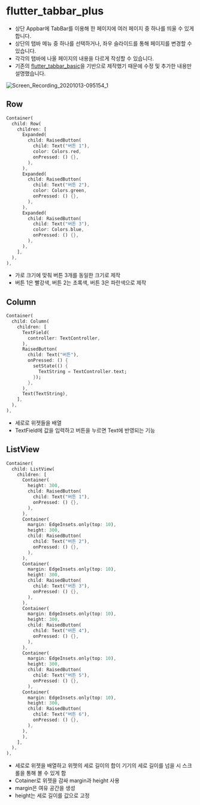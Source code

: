 # flutter_tabbar_plus

- 상단 Appbar에 TabBar를 이용해 한 페이지에 여러 페이지 중 하나를 띄울 수 있게 합니다.
- 상단의 탭바 메뉴 중 하나를 선택하거나, 좌우 슬라이드를 통해 페이지를 변경할 수 있습니다.
- 각각의 탭바에 나올 페이지의 내용을 다르게 작성할 수 있습니다.
- 기존의 [flutter_tabbar_basic](https://github.com/OOGEE/Flutter/tree/master/flutter_Layout/flutter_TabBar/flutter_tabbar_basic)을 기반으로 제작했기 때문에 수정 및 추가한 내용만 설명했습니다.

![Screen_Recording_20201013-095154_1](https://user-images.githubusercontent.com/46275549/95802981-e1f29300-0d39-11eb-9f82-33dc348dcbbc.gif)

## Row
~~~dart
Container(
  child: Row(
    children: [
      Expanded(
        child: RaisedButton(
          child: Text("버튼 1"),
          color: Colors.red,
          onPressed: () {},
        ),
      ),
      Expanded(
        child: RaisedButton(
          child: Text("버튼 2"),
          color: Colors.green,
          onPressed: () {},
        ),
      ),
      Expanded(
        child: RaisedButton(
          child: Text("버튼 3"),
          color: Colors.blue,
          onPressed: () {},
        ),
      ),
    ],
  ),
),
~~~

- 가로 크기에 맞춰 버튼 3개를 동일한 크기로 제작
- 버튼 1은 빨강색, 버튼 2는 초록색, 버튼 3은 파란색으로 제작


## Column
~~~dart
Container(
  child: Column(
    children: [
      TextField(
        controller: TextController,
      ),
      RaisedButton(
        child: Text("버튼"),
        onPressed: () {
          setState(() {
            TextString = TextController.text;
          });
        },
      ),
      Text(TextString),
    ],
  ),
),
~~~

- 세로로 위젯들을 배열
- TextField에 값을 입력하고 버튼을 누르면 Text에 반영되는 기능

## ListView
~~~dart
Container(
  child: ListView(
    children: [
      Container(
        height: 300,
        child: RaisedButton(
          child: Text("버튼 1"),
          onPressed: () {},
        ),
      ),
      Container(
        margin: EdgeInsets.only(top: 10),
        height: 300,
        child: RaisedButton(
          child: Text("버튼 2"),
          onPressed: () {},
        ),
      ),
      Container(
        margin: EdgeInsets.only(top: 10),
        height: 300,
        child: RaisedButton(
          child: Text("버튼 3"),
          onPressed: () {},
        ),
      ),
      Container(
        margin: EdgeInsets.only(top: 10),
        height: 300,
        child: RaisedButton(
          child: Text("버튼 4"),
          onPressed: () {},
        ),
      ),
      Container(
        margin: EdgeInsets.only(top: 10),
        height: 300,
        child: RaisedButton(
          child: Text("버튼 5"),
          onPressed: () {},
        ),
      Container(
        margin: EdgeInsets.only(top: 10),
        height: 300,
        child: RaisedButton(
          child: Text("버튼 6"),
          onPressed: () {},
        ),
      ),
      ),
    ],
  ),
),
~~~

- 세로로 위젯을 배열하고 위젯의 세로 길이의 합이 기기의 세로 길이를 넘을 시 스크롤을 통해 볼 수 있게 함
- Cotainer로 위젯을 감싸 margin과 height 사용
- margin은 여유 공간을 생성
- height는 세로 길이를 값으로 고정
